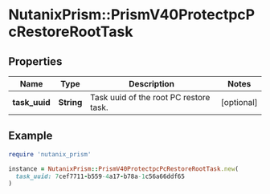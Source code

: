 # NutanixPrism::PrismV40ProtectpcPcRestoreRootTask

## Properties

| Name | Type | Description | Notes |
| ---- | ---- | ----------- | ----- |
| **task_uuid** | **String** | Task uuid of the root PC restore task. | [optional] |

## Example

```ruby
require 'nutanix_prism'

instance = NutanixPrism::PrismV40ProtectpcPcRestoreRootTask.new(
  task_uuid: 7cef7711-b559-4a17-b78a-1c56a66ddf65
)
```

